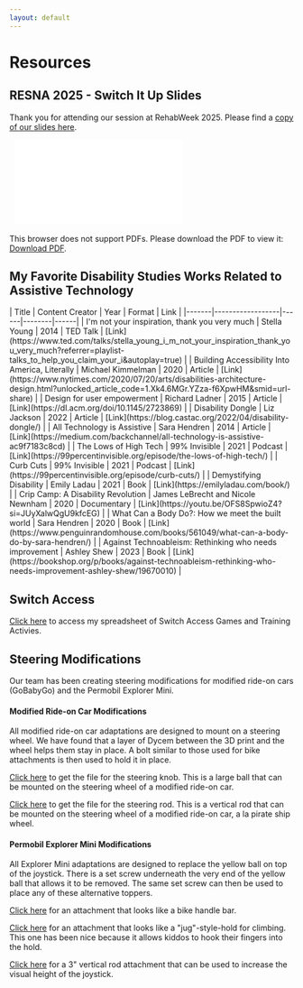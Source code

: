 ```yaml
---
layout: default
---
```


# Resources

## RESNA 2025 - Switch It Up Slides
Thank you for attending our session at RehabWeek 2025. Please find a [copy of our slides here](pdfs/SwitchItUp-RESNA2025-Notes.pdf).

<object data="pdfs/SwitchItUp-RESNA2025-Notes.pdf" type="application/pdf" width="700px" height="700px">
  <embed src="pdfs/SwitchItUp-RESNA2025-Notes.pdf" type="application/pdf">
  <p>This browser does not support PDFs. Please download the PDF to view it: <a href="pdfs/SwitchItUp-RESNA2025-Notes.pdf">Download PDF</a>.</p>
</embed>
</object>

## My Favorite Disability Studies Works Related to Assistive Technology

<div style="overflow-x: auto;">
| Title | Content Creator | Year | Format | Link |
|-------|------------------|------|--------|------|
| I'm not your inspiration, thank you very much | Stella Young | 2014 | TED Talk | [Link](https://www.ted.com/talks/stella_young_i_m_not_your_inspiration_thank_you_very_much?referrer=playlist-talks_to_help_you_claim_your_i&autoplay=true) |
| Building Accessibility Into America, Literally | Michael Kimmelman | 2020 | Article | [Link](https://www.nytimes.com/2020/07/20/arts/disabilities-architecture-design.html?unlocked_article_code=1.Xk4.6MGr.YZza-f6XpwHM&smid=url-share) |
| Design for user empowerment | Richard Ladner | 2015 | Article | [Link](https://dl.acm.org/doi/10.1145/2723869) |
| Disability Dongle | Liz Jackson | 2022 | Article | [Link](https://blog.castac.org/2022/04/disability-dongle/) |
| All Technology is Assistive | Sara Hendren | 2014 | Article | [Link](https://medium.com/backchannel/all-technology-is-assistive-ac9f7183c8cd) |
| The Lows of High Tech | 99% Invisible | 2021 | Podcast | [Link](https://99percentinvisible.org/episode/the-lows-of-high-tech/) |
| Curb Cuts | 99% Invisible | 2021 | Podcast | [Link](https://99percentinvisible.org/episode/curb-cuts/) |
| Demystifying Disability | Emily Ladau | 2021 | Book | [Link](https://emilyladau.com/book/) |
| Crip Camp: A Disability Revolution | James LeBrecht and Nicole Newnham | 2020 | Documentary | [Link](https://youtu.be/OFS8SpwioZ4?si=JUyXalwQgU9kfcEG) |
| What Can a Body Do?: How we meet the built world | Sara Hendren | 2020 | Book | [Link](https://www.penguinrandomhouse.com/books/561049/what-can-a-body-do-by-sara-hendren/) |
| Against Technoableism: Rethinking who needs improvement | Ashley Shew | 2023 | Book | [Link](https://bookshop.org/p/books/against-technoableism-rethinking-who-needs-improvement-ashley-shew/19670010) |

</div>



## Switch Access

[Click here](https://docs.google.com/spreadsheets/d/1A8pYBST7fJUR6cs3e7P1bW0MGPkAr9ehq8qfLVYWRhY/edit#gid=0) to access my spreadsheet of Switch Access Games and Training Activies.

## Steering Modifications
Our team has been creating steering modifications for modified ride-on cars (GoBabyGo) and the Permobil Explorer Mini. 

#### Modified Ride-on Car Modifications
All modified ride-on car adaptations are designed to mount on a steering wheel. We have found that a layer of Dycem between the 3D print and the wheel helps them stay in place. A bolt similar to those used for bike attachments is then used to hold it in place.

[Click here](https://github.com/miahoffmannd/miahoffmannd.github.io/blob/main/3dprints/steering-knob-ROC.STL) to get the file for the steering knob. This is a large ball that can be mounted on the steering wheel of a modified ride-on car.

[Click here](https://github.com/miahoffmannd/miahoffmannd.github.io/blob/main/3dprints/steering-rod-ROC.STL) to get the file for the steering rod. This is a vertical rod that can be mounted on the steering wheel of a modified ride-on car, a la pirate ship wheel.

#### Permobil Explorer Mini Modifications
All Explorer Mini adaptations are designed to replace the yellow ball on top of the joystick. There is a set screw underneath the very end of the yellow ball that allows it to be removed. The same set screw can then be used to place any of these alternative toppers.

[Click here](https://github.com/miahoffmannd/miahoffmannd.github.io/blob/main/3dprints/bike-handle-EM.STL) for an attachment that looks like a bike handle bar.

[Click here](https://github.com/miahoffmannd/miahoffmannd.github.io/blob/main/3dprints/donut-climbing-jug-EM.STL) for an attachment that looks like a "jug"-style-hold for climbing. This one has been nice because it allows kiddos to hook their fingers into the hold.

[Click here](https://github.com/miahoffmannd/miahoffmannd.github.io/blob/main/3dprints/vertical-pole-EM.STL) for a 3" vertical rod attachment that can be used to increase the visual height of the joystick.

